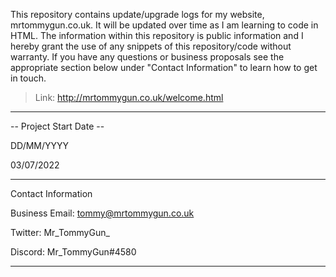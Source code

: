 This repository contains update/upgrade logs for my website, mrtommygun.co.uk. It will be updated over time as I am learning to code in HTML.
The information within this repository is public information and I hereby grant the use of any snippets of this repository/code without warranty.
If you have any questions or business proposals see the appropriate section below under "Contact Information" to learn how to get in touch.

> Link: http://mrtommygun.co.uk/welcome.html

----------------------------------------------------

-- Project Start Date --

   DD/MM/YYYY
   
   03/07/2022
   
 ---------------------------------------------------
 Contact Information
 
 Business Email: tommy@mrtommygun.co.uk 
 
 Twitter: Mr_TommyGun_
 
 Discord: Mr_TommyGun#4580
 
  ---------------------------------------------------
